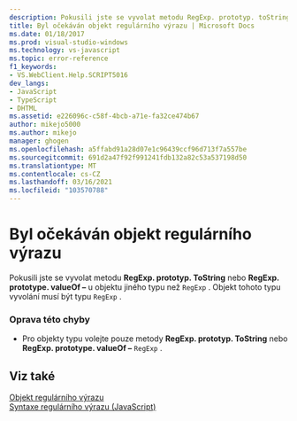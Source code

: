 ```yaml
---
description: Pokusili jste se vyvolat metodu RegExp. prototyp. toString nebo RegExp. prototype. valueOf – u objektu jiného typu než RegExp.
title: Byl očekáván objekt regulárního výrazu | Microsoft Docs
ms.date: 01/18/2017
ms.prod: visual-studio-windows
ms.technology: vs-javascript
ms.topic: error-reference
f1_keywords:
- VS.WebClient.Help.SCRIPT5016
dev_langs:
- JavaScript
- TypeScript
- DHTML
ms.assetid: e226096c-c58f-4bcb-a71e-fa32ce474b67
author: mikejo5000
ms.author: mikejo
manager: ghogen
ms.openlocfilehash: a5ffabd91a28d07e1c96439ccf96d713f7a557be
ms.sourcegitcommit: 691d2a47f92f991241fdb132a82c53a537198d50
ms.translationtype: MT
ms.contentlocale: cs-CZ
ms.lasthandoff: 03/16/2021
ms.locfileid: "103570788"
---
```

# <a name="regular-expression-object-expected"></a>Byl očekáván objekt regulárního výrazu
Pokusili jste se vyvolat metodu **RegExp. prototyp. ToString** nebo **RegExp. prototype. valueOf –** u objektu jiného typu než `RegExp` . Objekt tohoto typu vyvolání musí být typu `RegExp` .  
  
### <a name="to-correct-this-error"></a>Oprava této chyby  
  
- Pro objekty typu volejte pouze metody **RegExp. prototyp. ToString** nebo **RegExp. prototype. valueOf –** `RegExp` .  
  
## <a name="see-also"></a>Viz také  
 [Objekt regulárního výrazu](https://developer.mozilla.org/docs/Web/JavaScript/Reference/Global_Objects/RegExp)   
 [Syntaxe regulárního výrazu (JavaScript)](/previous-versions/1400241x(v=vs.100))
